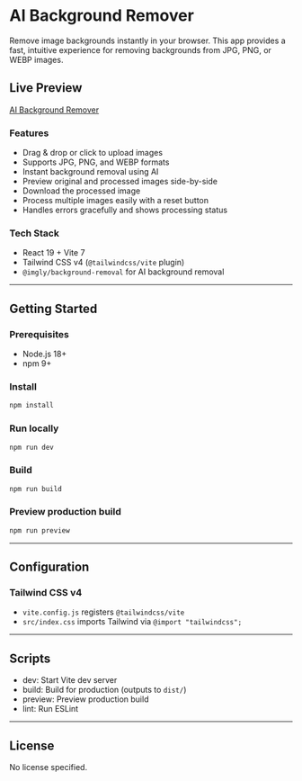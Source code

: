 # AI Background Remover

Remove image backgrounds instantly in your browser. This app provides a fast, intuitive experience for removing backgrounds from JPG, PNG, or WEBP images.

## Live Preview
[AI Background Remover](https://ai-bg-remover-nu.vercel.app/) 

### Features
- Drag & drop or click to upload images
- Supports JPG, PNG, and WEBP formats
- Instant background removal using AI
- Preview original and processed images side-by-side
- Download the processed image
- Process multiple images easily with a reset button
- Handles errors gracefully and shows processing status

### Tech Stack
- React 19 + Vite 7
- Tailwind CSS v4 (`@tailwindcss/vite` plugin)
- `@imgly/background-removal` for AI background removal

---

## Getting Started

### Prerequisites
- Node.js 18+
- npm 9+

### Install
```bash
npm install
```

### Run locally
```bash
npm run dev
```

### Build
```bash
npm run build
```

### Preview production build
```bash
npm run preview
```

---

## Configuration

### Tailwind CSS v4
- `vite.config.js` registers `@tailwindcss/vite`
- `src/index.css` imports Tailwind via `@import "tailwindcss";`

---

## Scripts
- dev: Start Vite dev server
- build: Build for production (outputs to `dist/`)
- preview: Preview production build
- lint: Run ESLint

---

## License
No license specified.
